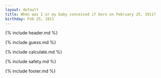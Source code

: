 ```yaml
---
layout: default
title: When was I or my baby conceived if born on February 25, 1911?
birthday: Feb 25, 1911
---
```


{% include header.md %}

{% include guess.md %}

{% include calculate.md %}

{% include safety.md %}

{% include footer.md %}



